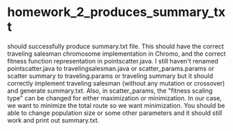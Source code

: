 # homework_2_produces_summary_txt
should successfully produce summary.txt file.
This should have the correct traveling salesman chromosome implementation in Chromo, 
and the correct fitness function representation in pointscatter.java.
I still haven't renamed pointscatter.java to travelingsalesman.java or scatter_params.params 
or scatter summary to traveling.params or traveling summary
but it should correctly implement traveling salesman (without any mutation or crossover)
and generate summary.txt.
Also, in scatter_params, the "fitness scaling type" can be changed for either maximization or minimization.
In our case, we want to minimize the total route so we want minimization.
You should be able to change population size or some other parameters and it should
still work and print out summary.txt.
